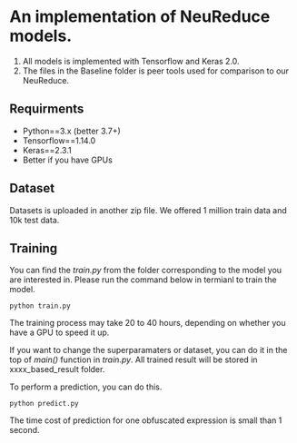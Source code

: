 # An implementation of NeuReduce models.
1. All models is implemented with Tensorflow and Keras 2.0.
2. The files in the Baseline folder is peer tools used for comparison to our NeuReduce.

## Requirments

- Python==3.x (better 3.7+)
- Tensorflow==1.14.0
- Keras==2.3.1
- Better if you have GPUs

## Dataset

Datasets is uploaded in another zip file. We offered 1 million train data and 10k test data.

## Training

You can find the *train.py* from the folder corresponding to the model you are interested in. Please run the command below in termianl to train the model.

`python train.py`

The training process may take 20 to 40 hours, depending on whether you have a GPU to speed it up.

If you want to change the superparamaters or dataset, you can do it in the top of *main()* function in *train.py*. All trained result will be stored in xxxx_based_result folder.

To perform a prediction, you can do this.

`python predict.py`

The time cost of prediction for one obfuscated expression is small than 1 second.